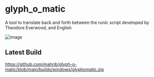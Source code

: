 # glyph_o_matic

A tool to translate back and forth between the runic script developed by Theodore Everwood, and English

![image](https://github.com/user-attachments/assets/b42ff505-8541-4081-b18b-32fe728fdd01)


## Latest Build
https://github.com/mahrib/glyph-o-matic/blob/main/builds/windows/glyphomatic.zip
